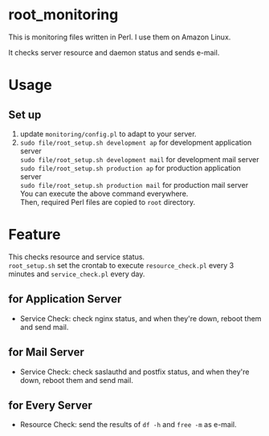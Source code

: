 # root_monitoring

This is monitoring files written in Perl.
I use them on Amazon Linux.

It checks server resource and daemon status and sends e-mail.

# Usage
## Set up
1. update `monitoring/config.pl` to adapt to your server.
1. `sudo file/root_setup.sh development ap` for development application server  
`sudo file/root_setup.sh development mail` for development mail server  
`sudo file/root_setup.sh production ap` for production application server  
`sudo file/root_setup.sh production mail` for production mail server  
You can execute the above command everywhere.  
Then, required Perl files are copied to `root` directory.

# Feature
This checks resource and service status.  
`root_setup.sh` set the crontab to execute `resource_check.pl` every 3 minutes and `service_check.pl` every day.

## for Application Server
* Service Check: check nginx status, and when they're down, reboot them and send mail.

## for Mail Server
* Service Check: check saslauthd and postfix status, and when they're down, reboot them and send mail.

## for Every Server
* Resource Check: send the results of `df -h` and `free -m` as e-mail.
